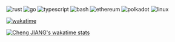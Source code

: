 ![rust](https://img.shields.io/badge/-Rust-555555?style=flat&logo=Rust&logoColor=000000)
![go](https://img.shields.io/badge/-Go-555555?style=flat&logo=Go&logoColor=00ADD8)
![typescript](https://img.shields.io/badge/-Typescript-555555?style=flat&logo=Typescript&logoColor=3178C6)
![bash](https://img.shields.io/badge/-Bash-555555?style=flat&logo=GNU-Bash&logoColor=4EAA25)
![ethereum](https://img.shields.io/badge/-Ethereum-555555?style=flat&logo=Ethereum&logoColor=3C3C3D)
![polkadot](https://img.shields.io/badge/-Substrate-555555?style=flat&logo=Parity-Substrate&logoColor=FFFFFF)
![linux](https://img.shields.io/badge/-Linux-555555?style=flat&logo=Linux&logoColor=FFBF00)

[![wakatime](https://wakatime.com/badge/user/4963aeb7-d71c-41c5-95fb-d9f02cc0b4fd.svg)](https://wakatime.com/@4963aeb7-d71c-41c5-95fb-d9f02cc0b4fd)

[![Cheng JIANG's wakatime stats](https://github-readme-stats.vercel.app/api/wakatime?username=gopherj&theme=radical&layout=compact&langs_count=5)](https://github.com/anuraghazra/github-readme-stats)
